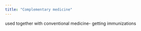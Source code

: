 ```yaml
---
title: "Complementary medicine"
---
```

used together with conventional medicine- getting immunizations

